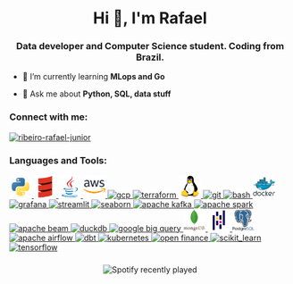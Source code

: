 <h1 align="center">Hi 👋, I'm Rafael</h1>
<h3 align="center">Data developer and Computer Science student. Coding from Brazil.</h3>

- 🌱 I’m currently learning **MLops and Go**

- 💬 Ask me about **Python, SQL, data stuff**

<h3 align="left">Connect with me:</h3>
<p align="left">
<a href="https://linkedin.com/in/ribeiro-rafael-junior" target="blank"><img align="center" src="https://raw.githubusercontent.com/rahuldkjain/github-profile-readme-generator/master/src/images/icons/Social/linked-in-alt.svg" alt="ribeiro-rafael-junior" height="30" width="40" /></a>
</p>

<h3 align="left">Languages and Tools:</h3>
<p align="left"> 
    <a href="https://www.python.org" target="_blank" rel="noreferrer"> 
        <img src="https://raw.githubusercontent.com/devicons/devicon/master/icons/python/python-original.svg" 
        alt="python" width="40" height="40"/> </a> 
    <a href="https://www.scala-lang.org" target="_blank" rel="noreferrer"> 
        <img src="https://raw.githubusercontent.com/devicons/devicon/master/icons/scala/scala-original.svg" 
        alt="scala" width="40" height="40"/> </a> 
    <a href="https://www.java.com" target="_blank" rel="noreferrer">
        <img src="https://raw.githubusercontent.com/devicons/devicon/master/icons/java/java-original.svg"
        alt="java" width="40" height="40"/> </a>
    <a href="https://aws.amazon.com" target="_blank" rel="noreferrer"> 
        <img src="https://raw.githubusercontent.com/devicons/devicon/master/icons/amazonwebservices/amazonwebservices-original-wordmark.svg" 
        alt="aws" width="40" height="40"/> </a> 
    <a href="https://cloud.google.com" target="_blank" rel="noreferrer"> 
        <img src="https://www.vectorlogo.zone/logos/google_cloud/google_cloud-icon.svg" 
        alt="gcp" width="40" height="40"/> </a> 
    <a href="https://www.terraform.io/" target="_blank" rel="noreferrer"> 
        <img src="https://www.svgrepo.com/show/374122/terraform.svg" 
        alt="terraform" width="40" height="40"/> </a> 
    <a href="https://www.linux.org/" target="_blank" rel="noreferrer"> 
        <img src="https://raw.githubusercontent.com/devicons/devicon/master/icons/linux/linux-original.svg" 
        alt="linux" width="40" height="40"/> </a>
    <a href="https://git-scm.com/" target="_blank" rel="noreferrer"> 
        <img src="https://www.vectorlogo.zone/logos/git-scm/git-scm-icon.svg" 
        alt="git" width="40" height="40"/> </a>
    <a href="https://www.gnu.org/software/bash/" target="_blank" rel="noreferrer"> 
        <img src="https://www.vectorlogo.zone/logos/gnu_bash/gnu_bash-icon.svg" 
        alt="bash" width="40" height="40"/> </a> 
    <a href="https://www.docker.com/" target="_blank" rel="noreferrer"> 
        <img src="https://raw.githubusercontent.com/devicons/devicon/master/icons/docker/docker-original-wordmark.svg" 
        alt="docker" width="40" height="40"/> </a>
    <a href="https://grafana.com" target="_blank" rel="noreferrer"> 
        <img src="https://www.vectorlogo.zone/logos/grafana/grafana-icon.svg" 
        alt="grafana" width="40" height="40"/> </a> 
    <a href="https://streamlit.io/" target="_blank" rel="noreferrer">
        <img src="https://streamlit.io/images/brand/streamlit-mark-color.svg" 
        alt="streamlit" width="40" height="40"/> </a> 
    <a href="https://seaborn.pydata.org/" target="_blank" rel="noreferrer"> 
        <img src="https://seaborn.pydata.org/_images/logo-mark-lightbg.svg" 
        alt="seaborn" width="40" height="40"/> </a>
    <a href="https://kafka.apache.org/" target="_blank" rel="noreferrer"> 
        <img src="https://www.vectorlogo.zone/logos/apache_kafka/apache_kafka-icon.svg" 
        alt="apache kafka" width="40" height="40"/> </a>
    <a href="https://spark.apache.org/" target="_blank" rel="noreferrer"> 
        <img src="https://cdn.icon-icons.com/icons2/2699/PNG/512/apache_spark_logo_icon_170560.png" 
        alt="apache spark" width="40" height="40"/> </a>
    <a href="https://beam.apache.org/" target="_blank" rel="noreferrer">
        <img src="https://beam.apache.org/images/logos/full-color/nameless/beam-logo-full-color-nameless.svg" 
        alt="apache beam" width="40" height="40"/> </a>
    <a href="https://duckdb.org/" target="_blank" rel="noreferrer">
        <img src="https://icons.iconarchive.com/icons/simpleicons-team/simple/256/duckdb-icon.png"
        alt="duckdb" width="40" height="40"/> </a> 
    <a href="https://cloud.google.com/bigquery" target="_blank" rel="noreferrer">
        <img src="https://www.vectorlogo.zone/logos/google_bigquery/google_bigquery-icon.svg"
        alt="google big query" width="40" height="40"/> </a> 
    <a href="https://www.mongodb.com/" target="_blank" rel="noreferrer"> 
        <img src="https://raw.githubusercontent.com/devicons/devicon/master/icons/mongodb/mongodb-original-wordmark.svg" 
        alt="mongodb" width="40" height="40"/> </a> 
    <a href="https://pandas.pydata.org/" target="_blank" rel="noreferrer"> 
        <img src="https://raw.githubusercontent.com/devicons/devicon/2ae2a900d2f041da66e950e4d48052658d850630/icons/pandas/pandas-original.svg" 
        alt="pandas" width="40" height="40"/> </a> 
    <a href="https://www.postgresql.org" target="_blank" rel="noreferrer"> 
        <img src="https://raw.githubusercontent.com/devicons/devicon/master/icons/postgresql/postgresql-original-wordmark.svg" 
        alt="postgresql" width="40" height="40"/> </a>
    <a href="https://airflow.apache.org/" target="_blank" rel="noreferrer">
        <img src="https://airflow.readthedocs.io/en/1.10.6/_images/pin_large.png"
        alt="apache airflow" width="40" height="40"/> </a>
    <a href="https://www.getdbt.com/" target="_blank" rel="noreferrer">
        <img src="https://seeklogo.com/images/D/dbt-logo-500AB0BAA7-seeklogo.com.png"
        alt="dbt" width="40" height="40"/> </a>
    <a href="https://kubernetes.io" target="_blank" rel="noreferrer"> 
        <img src="https://www.vectorlogo.zone/logos/kubernetes/kubernetes-icon.svg" 
        alt="kubernetes" width="40" height="40"/> </a> 
    <a href="https://openfinancebrasil.org.br/" target="_blank" rel="noreferrer">
        <img src="https://ob-public-files.s3.amazonaws.com/simbolo_open_finance.HTML.svg"
        alt="open finance" width="40" height="40"/> </a>
    <a href="https://scikit-learn.org/" target="_blank" rel="noreferrer"> 
        <img src="https://upload.wikimedia.org/wikipedia/commons/0/05/Scikit_learn_logo_small.svg" 
        alt="scikit_learn" width="40" height="40"/> </a>
    <a href="https://www.tensorflow.org" target="_blank" rel="noreferrer"> 
        <img src="https://www.vectorlogo.zone/logos/tensorflow/tensorflow-icon.svg" 
        alt="tensorflow" width="40" height="40"/></a>

</p>

###
<div align="center">
  <img src="https://spotify-github-profile.vercel.app/api/view?uid=rafaelribeiro&cover_image=true&theme=default" alt="Spotify recently played"  />
</div>
